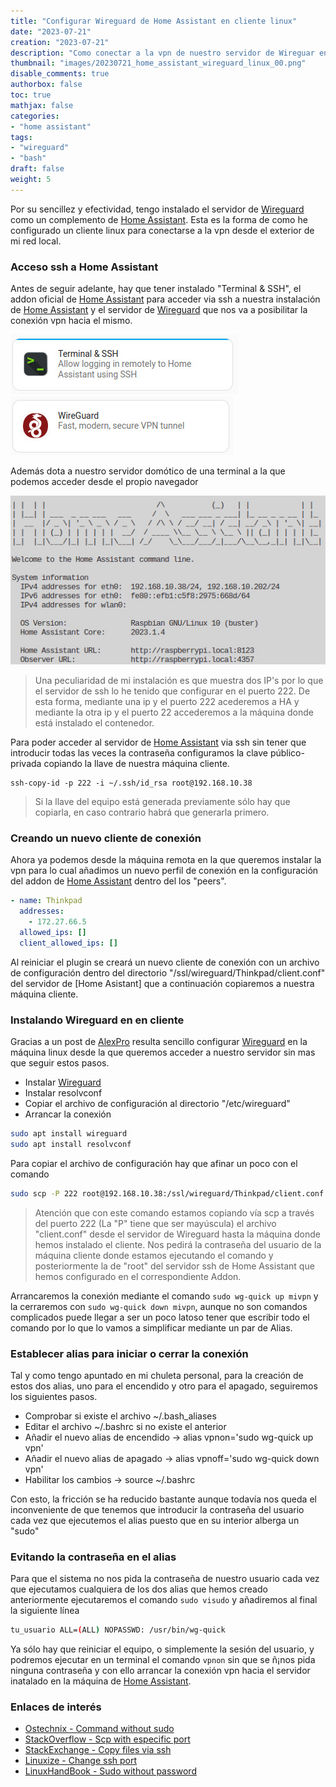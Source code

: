 ```yaml
---
title: "Configurar Wireguard de Home Assistant en cliente linux"
date: "2023-07-21"
creation: "2023-07-21"
description: "Como conectar a la vpn de nuestro servidor de Wireguar en Home Assistant desde un cliente en linux."
thumbnail: "images/20230721_home_assistant_wireguard_linux_00.png"
disable_comments: true
authorbox: false
toc: true
mathjax: false
categories:
- "home assistant"
tags:
- "wireguard"
- "bash"
draft: false
weight: 5
---
```

Por su sencillez y efectividad, tengo instalado el servidor de [Wireguard] como un complemento de [Home Assistant]. Esta es la forma de como he configurado un cliente linux para conectarse a la vpn desde el exterior de mi red local.
<!--more-->
### Acceso ssh a Home Assistant
Antes de seguir adelante, hay que tener instalado "Terminal & SSH", el addon oficial de [Home Assistant] para acceder via ssh a nuestra instalación de [Home Assistant] y el servidor de [Wireguard] que nos va a posibilitar la conexión vpn hacia el mismo.

![image-02] ![image-03]

Además dota a nuestro servidor domótico de una terminal a la que podemos acceder desde el propio navegador

![image-01]

> Una peculiaridad de mi instalación es que muestra dos IP's por lo que el servidor de ssh lo he tenido que configurar en el puerto 222. De esta forma, mediante una ip y el puerto 222 acederemos a HA y mediante la otra ip y el puerto 22 accederemos a la máquina donde está instalado el contenedor.

Para poder acceder al servidor de [Home Assistant] via ssh sin tener que introducir todas las veces la contraseña configuramos la clave público-privada copiando la llave de nuestra máquina cliente.

```
ssh-copy-id -p 222 -i ~/.ssh/id_rsa root@192.168.10.38
```

> Si la llave del equipo está generada previamente sólo hay que copiarla, en caso contrario habrá que generarla primero.

### Creando un nuevo cliente de conexión
Ahora ya podemos desde la máquina remota en la que queremos instalar la vpn para lo cual añadimos un nuevo perfil de conexión en la configuración del addon de [Home Assistant] dentro del los "peers".

```yaml
- name: Thinkpad
  addresses:
    - 172.27.66.5
  allowed_ips: []
  client_allowed_ips: []
```

Al reiniciar el plugin se creará un nuevo cliente de conexión con un archivo de configuración dentro del directorio "/ssl/wireguard/Thinkpad/client.conf" del servidor de [Home Asistant] que a continuación copiaremos a nuestra máquina cliente.

### Instalando Wireguard en en cliente
Gracias a un post de [AlexPro] resulta sencillo configurar [Wireguard] en la máquina linux desde la que queremos acceder a nuestro servidor sin mas que seguir estos pasos.

- Instalar [Wireguard]
- Instalar resolvconf
- Copiar el archivo de configuración al directorio "/etc/wireguard"
- Arrancar la conexión

```bash
sudo apt install wireguard
sudo apt install resolvconf
```

Para copiar el archivo de configuración hay que afinar un poco con el comando

```bash
sudo scp -P 222 root@192.168.10.38:/ssl/wireguard/Thinkpad/client.conf /etc/wireguard/mivpn.conf 
```

> Atención que con este comando estamos copiando vía scp a través del puerto 222 (La "P" tiene que ser mayúscula) el archivo "client.conf" desde el servidor de Wireguard hasta la máquina donde hemos instalado el cliente. Nos pedirá la contraseña del usuario de la máquina cliente donde estamos ejecutando el comando y posteriormente la de "root" del servidor ssh de Home Assistant que hemos configurado en el correspondiente Addon.

Arrancaremos la conexión mediante el comando `sudo wg-quick up mivpn` y la cerraremos con `sudo wg-quick down mivpn`, aunque no son comandos complicados puede llegar a ser un poco latoso tener que escribir todo el comando por lo que lo vamos a simplificar mediante un par de Alias.

### Establecer alias para iniciar o cerrar la conexión
Tal y como tengo apuntado en mi chuleta personal, para la creación de estos dos alias, uno para el encendido y otro para el apagado, seguiremos los siguientes pasos.

- Comprobar si existe el archivo ~/.bash_aliases
- Editar el archivo ~/.bashrc si no existe el anterior
- Añadir el nuevo alias de encendido -> alias vpnon='sudo wg-quick up vpn'
- Añadir el nuevo alias de apagado -> alias vpnoff='sudo wg-quick down vpn'
- Habilitar los cambios -> source ~/.bashrc

Con esto, la fricción se ha reducido bastante aunque todavía nos queda el inconveniente de que tenemos que introducir la contraseña del usuario cada vez que ejecutemos el alias puesto que en su interior alberga un "sudo"

### Evitando la contraseña en el alias
Para que el sistema no nos pida la contraseña de nuestro usuario cada vez que ejecutamos cualquiera de los dos alias que hemos creado anteriormente ejecutaremos el comando `sudo visudo` y añadiremos al final la siguiente línea

```bash
tu_usuario ALL=(ALL) NOPASSWD: /usr/bin/wg-quick
```

Ya sólo hay que reiniciar el equipo, o simplemente la sesión del usuario, y podremos ejecutar en un terminal el comando `vpnon` sin que se ñ¡nos pida ninguna contraseña y con ello arrancar la conexión vpn hacia el servidor inatalado en la máquina de [Home Assistant].

### Enlaces de interés
- [Ostechnix - Command without sudo](https://ostechnix.com/run-particular-commands-without-sudo-password-linux/)
- [StackOverflow - Scp with especific port](https://stackoverflow.com/questions/10341032/scp-with-port-number-specified)
- [StackExchange - Copy files via ssh](https://unix.stackexchange.com/questions/106480/how-to-copy-files-from-one-machine-to-another-using-ssh)
- [Linuxize - Change ssh port](https://linuxize.com/post/how-to-change-ssh-port-in-linux/)
- [LinuxHandBook - Sudo without password](https://linuxhandbook.com/sudo-without-password/)

[Home Assistant]: https://www.home-assistant.io
[Wireguard]: https://www.wireguard.com
[AlexPro]: https://alexpro.sytes.net/cliente-wireguard-linux/

[image-01]: /images/20230721_home_assistant_wireguard_linux_01.jpg
[image-02]: /images/20230721_home_assistant_wireguard_linux_02.jpg
[image-03]: /images/20230721_home_assistant_wireguard_linux_03.jpg

